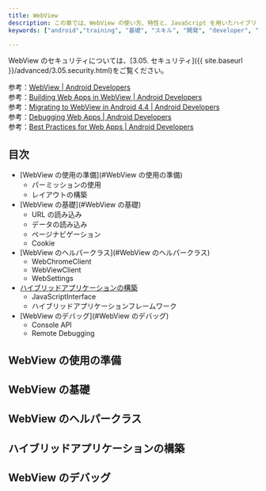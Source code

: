 ```yaml
---
title: WebView
description: この章では、WebView の使い方、特性と、JavaScript を用いたハイブリッドアプリケーションの構築の基礎について解説します。  
keywords: ["android","training", "基礎", "スキル", "開発", "developer", "プログラミング", "WebView"]

---
```

WebView のセキュリティについては、[3.05. セキュリティ]({{ site.baseurl }}/advanced/3.05.security.html)をご覧ください。

参考：[WebView &#124; Android Developers](http://developer.android.com/reference/android/webkit/WebView.html)  
参考：[Building Web Apps in WebView &#124; Android Developers](http://developer.android.com/guide/webapps/webview.html)  
参考：[Migrating to WebView in Android 4.4 &#124; Android Developers](http://developer.android.com/guide/webapps/migrating.html)  
参考：[Debugging Web Apps &#124; Android Developers](http://developer.android.com/guide/webapps/debugging.html)  
参考：[Best Practices for Web Apps &#124; Android Developers](http://developer.android.com/guide/webapps/best-practices.html)

## 目次

- [WebView の使用の準備](#WebView の使用の準備)
  - パーミッションの使用
  - レイアウトの構築
- [WebView の基礎](#WebView の基礎)
  - URL の読み込み
  - データの読み込み
  - ページナビゲーション
  - Cookie
- [WebView のヘルパークラス](#WebView のヘルパークラス)
  - WebChromeClient
  - WebViewClient
  - WebSettings
- [ハイブリッドアプリケーションの構築](#ハイブリッドアプリケーションの構築)
  - JavaScriptInterface
  - ハイブリッドアプリケーションフレームワーク
- [WebView のデバッグ](#WebView のデバッグ)
  - Console API
  - Remote Debugging

## WebView の使用の準備

## WebView の基礎

## WebView のヘルパークラス

## ハイブリッドアプリケーションの構築

## WebView のデバッグ
